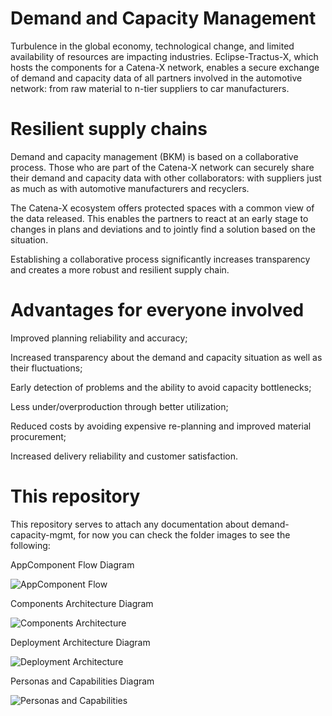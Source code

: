# Demand and Capacity Management

Turbulence in the global economy, technological change, and limited availability of resources are impacting industries. Eclipse-Tractus-X, which hosts the components for a Catena-X network, enables a secure exchange of demand and capacity data of all partners involved in the automotive network: from raw material to n-tier suppliers to car manufacturers.

# Resilient supply chains

Demand and capacity management (BKM) is based on a collaborative process. Those who are part of the Catena-X network can securely share their demand and capacity data with other collaborators: with suppliers just as much as with automotive manufacturers and recyclers.

The Catena-X ecosystem offers protected spaces with a common view of the data released. This enables the partners to react at an early stage to changes in plans and deviations and to jointly find a solution based on the situation.

Establishing a collaborative process significantly increases transparency and creates a more robust and resilient supply chain.

# Advantages for everyone involved

Improved planning reliability and accuracy;

Increased transparency about the demand and capacity situation as well as their fluctuations;

Early detection of problems and the ability to avoid capacity bottlenecks;

Less under/overproduction through better utilization;

Reduced costs by avoiding expensive re-planning and improved material procurement;

Increased delivery reliability and customer satisfaction.


# This repository

This repository serves to attach any documentation about demand-capacity-mgmt, for now you can check the folder images to see the following:

AppComponent Flow Diagram

![AppComponent Flow](docs/images/AppFlow.jpg "AppComponent Flow Diagram")

Components Architecture Diagram

![Components Architecture](docs/images/ComponentsArchitecture.jpg "Components Architecture Diagram")

Deployment Architecture Diagram

![Deployment Architecture](docs/images/DeploymentArchitecture.jpg "Deployment Architecture Diagram")

Personas and Capabilities Diagram

![Personas and Capabilities](docs/images/PersonasAndCapabilities.jpg "Personas and Capabilities Diagram")